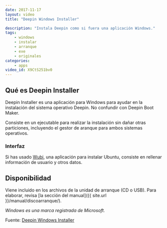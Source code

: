 ```yaml
---
date: 2017-11-17
layout: video
title: "Deepin Windows Installer"

description: "Instala Deepin como si fuera una aplicación Windows."
tags:
    - windows
    - instalar
    - arranque
    - exe
    - originales
categories:
    - apps
video_id: X9CtS251bv0
---
```


## Qué es Deepin Installer
Deepin Installer es una aplicación para Windows para ayudar en la instalación del sistema operativo Deepin. No confundir con Deepin Boot Maker.

Consiste en un ejecutable para realizar la instalación sin dañar otras particiones, incluyendo el gestor de aranque para ambos sistemas operativos.

### Interfaz
Si has usado [Wubi](https://es.wikipedia.org/wiki/Wubi_(Ubuntu)), una aplicación para instalar Ubuntu, consiste en rellenar información de usuario y otros datos.

## Disponibilidad

Viene incluido en los archivos de la unidad de arranque (CD o USB). Para elaborar, revisa [la sección del manual]({{ site.url }}/manual/discoarranque/).

*Windows es una marca registrada de Microsoft.*

Fuente: [Deepin Windows Installer](https://www.deepin.org/es/original/deepin-installer/)
